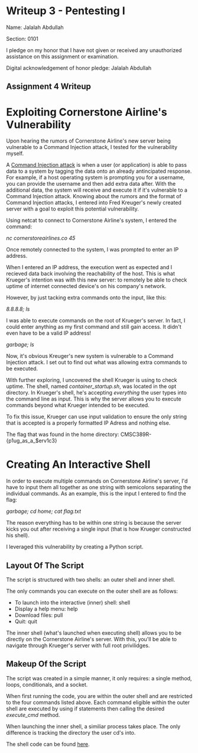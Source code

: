 Writeup 3 - Pentesting I
======

Name: Jalalah Abdullah

Section: 0101

I pledge on my honor that I have not given or received any unauthorized assistance on this assignment or examination.

Digital acknowledgement of honor pledge: Jalalah Abdullah

## Assignment 4 Writeup

# Exploiting Cornerstone Airline's Vulnerability 

Upon hearing the rumors of Cornerstone Airline's new server being vulnerable to a Command Injection attack, I tested for the vulnerability myself. 

A [Command Injection attack](https://www.netsparker.com/blog/web-security/command-injection-vulnerability/) is when a user (or application) is able to pass data to a system by tagging the data onto an already antincipated response. For example, if a host operating system is prompting you for a username, you can provide the username and then add extra data after. With the additional data, the system will receive and execute it if it's vulnerable to a Command Injection attack. Knowing about the rumors and the format of Command Injection attacks, I entered into Fred Kreuger's newly created server with a goal to exploit this potential vulnerability. 

Using netcat to connect to Cornerstone Airline's system, I entered the command: 

*nc cornerstoreairlines.co 45* 

Once remotely connected to the system, I was prompted to enter an IP address.

When I entered an IP address, the execution went as expected and I recieved data back involving the reachability of the host. This is what Krueger's intention was with this new server: to remotely be able to check uptime of internet connected device's on his company's network.

However, by just tacking extra commands onto the input, like this: 

*8.8.8.8; ls*

I was able to execute commands on the root of Krueger's server. In fact, I could enter anything as my first command and still gain access. It didn't even have to be a valid IP address!

*garbage; ls*

Now, it's obvious Kreuger's new system is vulnerable to a Command Injection attack. I set out to find out what was allowing extra commands to be executed.

With further exploring, I uncovered the shell Krueger is using to check uptime. The shell, named *container_startup.sh*, was located in the opt directory. In Krueger's shell, he's accepting *everything* the user types into the command line as input. This is why the server allows you to execute commands beyond what Krueger intended to be executed.

To fix this issue, Krueger can use input validation to ensure the only string that is accepted is a properly formatted IP Adress and nothing else. 

The flag that was found in the home directory: CMSC389R-{p1ug_as_a_$erv1c3}

# Creating An Interactive Shell

In order to execute multiple commands on Cornerstone Airline's server, I'd have to input them all together as one string with semicolons separating the individual commands. As an example, this is the input I entered to find the flag: 

*garbage; cd home; cat flag.txt*

The reason everything has to be within one string is because the server kicks you out after receiving a single input (that is how Krueger constructed his shell).

I leveraged this vulnerability by creating a Python script.

## Layout Of The Script

The script is structured with two shells: an outer shell and inner shell. 

The only commands you can execute on the outer shell are as follows:

* To launch into the interactive (inner) shell: shell 
* Display a help menu: help
* Download files: pull <remote path> <local path>
* Quit: quit

The inner shell (what's launched when executing shell) allows you to be directly on the Cornerstone Airline's server. With this, you'll be able to navigate through Krueger's server with full root privilidges. 

## Makeup Of the Script

The script was created in a simple manner, it only requires: a single method, loops, conditionals, and a socket. 

When first running the code, you are within the outer shell and are restricted to the four commands listed above. Each command eligible within the outer shell are executed by using if statements then calling the desired *execute_cmd* method. 

When launching the inner shell, a similiar process takes place. The only difference is tracking the directory the user cd's into. 

The shell code can be found [here](https://github.com/jalalah/389Rfall18/blob/master/week/4/shell.py). 
